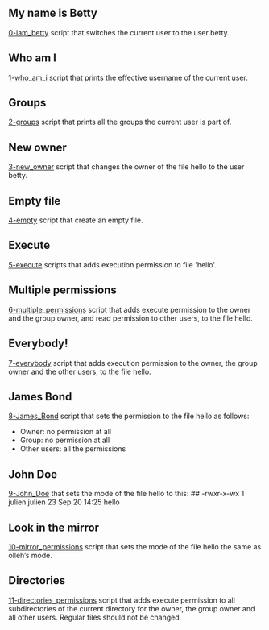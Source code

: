 ## My name is Betty
[0-iam_betty](./0-iam_betty) script that switches the current user to the user betty.
## Who am I
[1-who_am_i](./1-who_am_i) script that prints the effective username of the current user.
## Groups
[2-groups](./2-groups) script that prints all the groups the current user is part of.
## New owner
[3-new_owner](./3-new_owner) script  that changes the owner of the file hello to the user betty.
## Empty file
[4-empty](./4-empty) script that create an empty file.
## Execute
[5-execute](./5-execute) scripts that adds execution permission to file 'hello'.
## Multiple permissions
[6-multiple_permissions](./6-multiple_permissions) script that adds execute permission to the owner and the group owner, and read permission to other users, to the file hello.
## Everybody!
[7-everybody](./7-everybody) script that adds execution permission to the owner, the group owner and the other users, to the file hello.
## James Bond
[8-James_Bond](./8-James_Bond) script that sets the permission to the file hello as follows:
- Owner: no permission at all
- Group: no permission at all
- Other users: all the permissions
## John Doe
[9-John_Doe](./9-John_Doe) that sets the mode of the file hello to this: ## -rwxr-x-wx 1 julien julien 23 Sep 20 14:25 hello
## Look in the mirror
[10-mirror_permissions](./10-mirror_permissions) script that sets the mode of the file hello the same as olleh’s mode.
## Directories
[11-directories_permissions](./11-directories_permissions) script that adds execute permission to all subdirectories of the current directory for the owner, the group owner and all other users. Regular files should not be changed.